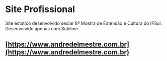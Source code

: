 # Site Profissional

Site estatico desenvolvido sediar 8ª Mostra de Extensão e Cultura do IFSul. Desenvolvido apenas com Sublime.

## [https://www.andredelmestre.com.br](https://www.andredelmestre.com.br)